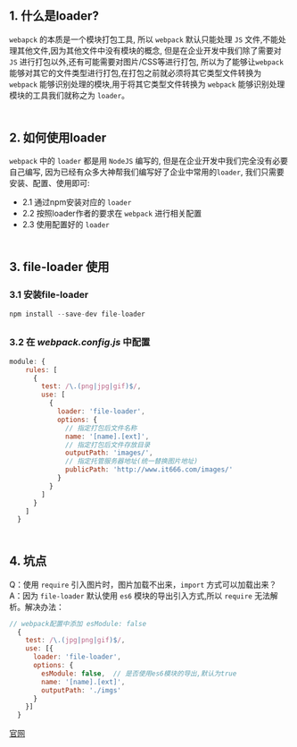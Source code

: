 
## 1. 什么是loader?
`webapck` 的本质是一个模块打包工具, 所以 `webpack` 默认只能处理 `JS` 文件,不能处理其他文件,因为其他文件中没有模块的概念, 但是在企业开发中我们除了需要对 `JS` 进行打包以外,还有可能需要对图片/CSS等进行打包, 所以为了能够让`webpack` 能够对其它的文件类型进行打包,在打包之前就必须将其它类型文件转换为 `webpack` 能够识别处理的模块,用于将其它类型文件转换为 `webpack` 能够识别处理模块的工具我们就称之为 `loader`。
<div style="margin-bottom: 50px;"></div>


## 2. 如何使用loader
`webpack` 中的 `loader` 都是用 `NodeJS` 编写的, 但是在企业开发中我们完全没有必要自己编写,
因为已经有众多大神帮我们编写好了企业中常用的`loader`, 我们只需要安装、配置、使用即可: 
- 2.1 通过npm安装对应的 `loader`
- 2.2 按照loader作者的要求在 `webpack` 进行相关配置
- 2.3 使用配置好的 `loader`
<div style="margin-bottom: 50px;"></div>


## 3. file-loader 使用
### 3.1 安装file-loader
```js
npm install --save-dev file-loader
```
<div style="margin-bottom: 30px;"></div>

### 3.2 在 *webpack.config.js* 中配置
```js
module: {
    rules: [
      {
        test: /\.(png|jpg|gif)$/,
        use: [
          {
            loader: 'file-loader',
            options: {
              // 指定打包后文件名称
              name: '[name].[ext]',
              // 指定打包后文件存放目录
              outputPath: 'images/',
              // 指定托管服务器地址(统一替换图片地址)
              publicPath: 'http://www.it666.com/images/'
            }
          }
        ]
      }
    ]
  }
```
<div style="margin-bottom: 50px;"></div>


## 4. 坑点
Q：使用 `require` 引入图片时，图片加载不出来，`import` 方式可以加载出来？<br>
A：因为 `file-loader` 默认使用 `es6` 模块的导出引入方式,所以 `require` 无法解析。解决办法：
```js
// webpack配置中添加 esModule: false
  {
    test: /\.(jpg|png|gif)$/,
    use: [{
      loader: 'file-loader',
      options: {
        esModule: false,  // 是否使用es6模块的导出,默认为true
        name: '[name].[ext]',
        outputPath: './imgs'
      }
    }]
  }
  ```

[官网](https://v4.webpack.docschina.org/loaders/file-loader/)